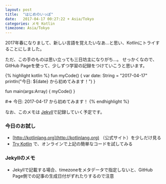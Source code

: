 ```yaml
---
layout: post
title:  "はじめのいっぽ"
date:   2017-04-17 00:27:22 + Asia/Tokyo
categories: メモ Kotlin
timezone: Asia/Tokyo
---
```

2017年春になりまして、新しい言語を覚えたいなあ...と思い、Kotlinにトライすることにしました。

ただ、この手のものは思い立っても三日坊主になりがち...。
せっかくなので、GitHub Pageを使って、少しずつ学習の記録をつけていこうと思います。


{% highlight kotlin %}
fun myCode() {
    var date: String = "2017-04-17"
    println("今日: ${date} から初めてみます！")
}

fun main(args:Array<String>) {
    myCode()
}

#=> 今日: 2017-04-17 から初めてみます！
{% endhighlight %}

なお、このメモは [Jekyll](http://jekyllrb.com)で記録していく予定です。

### 今日のお試し

- [http://kotlinlang.org](http://kotlinlang.org) （公式サイト）を少しだけ見る
- [Try Kotlin](http://try.kotlinlang.org) で、オンラインで上記の簡単なコードを試してみる

### Jekyllのメモ

- Jekyllで記載する場合、timezoneをメタデータで指定しないと、GitHub Page側での記事の生成日付がずれたりするので注意
